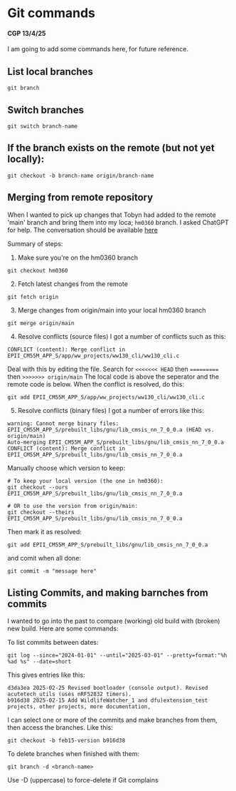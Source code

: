 # Git commands 
#### CGP 13/4/25

I am going to add some commands here, for future reference.

## List local branches

```
git branch
```

## Switch branches

```
git switch branch-name
```

## If the branch exists on the remote (but not yet locally):
```
git checkout -b branch-name origin/branch-name
```

## Merging from remote repository

When I wanted to pick up changes that Tobyn had added to the remote 'main' branch 
and bring them into my loca; `hm0360` branch. I asked ChatGPT for help.
The conversation should be available [here](https://chatgpt.com/share/67fae120-faf8-8005-ae07-2cc56b635244)

Summary of steps:

1. Make sure you're on the hm0360 branch
```
git checkout hm0360
```
2. Fetch latest changes from the remote
```
git fetch origin
```
3. Merge changes from origin/main into your local hm0360 branch
```
git merge origin/main
```
4. Resolve conflicts (source files)
I got a number of conflicts such as this:
```
CONFLICT (content): Merge conflict in EPII_CM55M_APP_S/app/ww_projects/ww130_cli/ww130_cli.c
```
Deal with this by editing the file. Search for `<<<<<<< HEAD` then `=========` then `>>>>>>> origin/main`
The local code is above the seperator and the remote code is below.
When the conflict is resolved, do this:
```
git add EPII_CM55M_APP_S/app/ww_projects/ww130_cli/ww130_cli.c
```
5. Resolve conflicts (binary files)
I got a number of errors like this:
```
warning: Cannot merge binary files: EPII_CM55M_APP_S/prebuilt_libs/gnu/lib_cmsis_nn_7_0_0.a (HEAD vs. origin/main)
Auto-merging EPII_CM55M_APP_S/prebuilt_libs/gnu/lib_cmsis_nn_7_0_0.a
CONFLICT (content): Merge conflict in EPII_CM55M_APP_S/prebuilt_libs/gnu/lib_cmsis_nn_7_0_0.a
```
Manually choose which version to keep:
```
# To keep your local version (the one in hm0360):
git checkout --ours EPII_CM55M_APP_S/prebuilt_libs/gnu/lib_cmsis_nn_7_0_0.a

# OR to use the version from origin/main:
git checkout --theirs EPII_CM55M_APP_S/prebuilt_libs/gnu/lib_cmsis_nn_7_0_0.a
```
Then mark it as resolved:
```
git add EPII_CM55M_APP_S/prebuilt_libs/gnu/lib_cmsis_nn_7_0_0.a
```
and comit when all done:
```
git commit -m "message here"
```

## Listing Commits, and making barnches from commits

I wanted to go into the past to compare (working) old build with (broken) new build. Here are some commands:

To list commits between dates:
```
git log --since="2024-01-01" --until="2025-03-01" --pretty=format:"%h %ad %s" --date=short
```
This gives entries like this:
```
d3da3ea 2025-02-25 Revised bootloader (console output). Revised acutetech_utils (uses nRF52832 timers). 
b916d38 2025-02-15 Add WildlifeWatcher_1 and dfu)extension_test projects, other projects, more documentation,
```
I can select one or more of the commits and make branches from them, then access the branches. Like this:
```
git checkout -b feb15-version b916d38
```

To delete branches when finished with them:
```
git branch -d <branch-name>
```
Use -D (uppercase) to force-delete if Git complains



 



